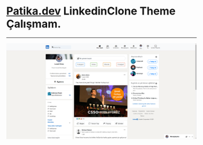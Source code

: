 # **[Patika.dev](https://www.patika.dev/tr)** LinkedinClone Theme Çalışmam.
---   
![](images/theme.png)
